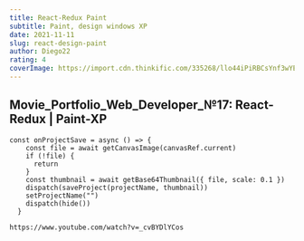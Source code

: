 ```yaml
---
title: React-Redux Paint
subtitle: Paint, design windows XP
date: 2021-11-11
slug: react-design-paint
author: Diego22
rating: 4
coverImage: https://import.cdn.thinkific.com/335268/llo44iPiRBCsYnf3wYEk_c%23_Logo.jpg
---
```


## Movie_Portfolio_Web_Developer_№17: React-Redux | Paint-XP

``` tsx
const onProjectSave = async () => {
    const file = await getCanvasImage(canvasRef.current)
    if (!file) {
      return
    }
    const thumbnail = await getBase64Thumbnail({ file, scale: 0.1 })
    dispatch(saveProject(projectName, thumbnail))
    setProjectName("")
    dispatch(hide())
  }
```


```
https://www.youtube.com/watch?v=_cvBYDlYCos

```